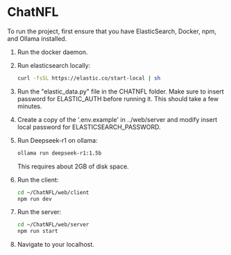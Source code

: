 # ChatNFL

To run the project, first ensure that you have ElasticSearch, Docker, npm, and Ollama installed.

1. Run the docker daemon.
2. Run elasticsearch locally:
     ```bash
     curl -fsSL https://elastic.co/start-local | sh
     ```

3. Run the "elastic_data.py" file in the CHATNFL folder. 
   Make sure to insert password for ELASTIC_AUTH before running it.
   This should take a few minutes.

4. Create a copy of the '.env.example' in ../web/server and modify insert local password for
   ELASTICSEARCH_PASSWORD.

5. Run Deepseek-r1 on ollama:
   ```bash
   ollama run deepseek-r1:1.5b
   ```
   This requires about 2GB of disk space.
6. Run the client:
   ```bash
   cd ~/ChatNFL/web/client
   npm run dev
   ```
7. Run the server:
   ```bash
   cd ~/ChatNFL/web/server
   npm run start
   ```
8. Navigate to your localhost.

